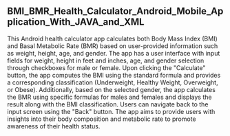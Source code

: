 ## BMI_BMR_Health_Calculator_Android_Mobile_Application_With_JAVA_and_XML

This Android health calculator app calculates both Body Mass Index (BMI) and Basal Metabolic Rate (BMR) based on user-provided information such as weight, height, age, and gender. The app has a user interface with input fields for weight, height in feet and inches, age, and gender selection through checkboxes for male or female. Upon clicking the "Calculate" button, the app computes the BMI using the standard formula and provides a corresponding classification (Underweight, Healthy Weight, Overweight, or Obese). Additionally, based on the selected gender, the app calculates the BMR using specific formulas for males and females and displays the result along with the BMI classification. Users can navigate back to the input screen using the "Back" button. The app aims to provide users with insights into their body composition and metabolic rate to promote awareness of their health status.
